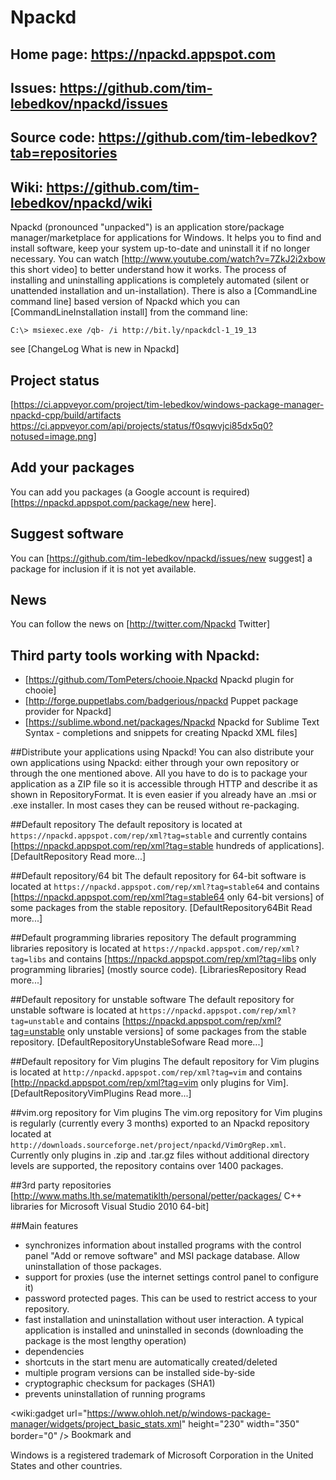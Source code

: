 ﻿# Npackd

## Home page: https://npackd.appspot.com

## Issues: https://github.com/tim-lebedkov/npackd/issues

## Source code: https://github.com/tim-lebedkov?tab=repositories

## Wiki: https://github.com/tim-lebedkov/npackd/wiki

Npackd (pronounced "unpacked") is an application store/package manager/marketplace for applications for Windows. It helps you to find and install software, keep your system up-to-date and uninstall it if no longer necessary. You can watch [http://www.youtube.com/watch?v=7ZkJ2i2xbow this short video] to better understand how it works. The process of installing and uninstalling applications is completely automated (silent or unattended installation and un-installation). There is also a [CommandLine command line] based version of Npackd which you can [CommandLineInstallation install] from the command line: 

```Batchfile
C:\> msiexec.exe /qb- /i http://bit.ly/npackdcl-1_19_13
```


see [ChangeLog What is new in Npackd]

## Project status
[https://ci.appveyor.com/project/tim-lebedkov/windows-package-manager-npackd-cpp/build/artifacts https://ci.appveyor.com/api/projects/status/f0sqwvjci85dx5q0?notused=image.png]

## Add your packages
You can add you packages (a Google account is required) [https://npackd.appspot.com/package/new here].

## Suggest software
You can [https://github.com/tim-lebedkov/npackd/issues/new suggest] a package for inclusion if it is not yet available.

## News
You can follow the news on [http://twitter.com/Npackd Twitter]

## Third party tools working with Npackd:
  * [https://github.com/TomPeters/chooie.Npackd Npackd plugin for chooie]
  * [http://forge.puppetlabs.com/badgerious/npackd Puppet package provider for Npackd] 
  * [https://sublime.wbond.net/packages/Npackd Npackd for Sublime Text Syntax - completions and snippets for creating Npackd XML files]

##Distribute your applications using Npackd!
You can also distribute your own applications using Npackd: either through your own repository or through the one mentioned above. All you have to do is to package your application as a ZIP file so it is accessible through HTTP and describe it as shown in RepositoryFormat. It is even easier if you already have an .msi or .exe installer. In most cases they can be reused without re-packaging.

##Default repository
The default repository is located at `https://npackd.appspot.com/rep/xml?tag=stable` and currently contains [https://npackd.appspot.com/rep/xml?tag=stable hundreds of applications]. [DefaultRepository Read more...]

##Default repository/64 bit
The default repository for 64-bit software is located at `https://npackd.appspot.com/rep/xml?tag=stable64` and contains [https://npackd.appspot.com/rep/xml?tag=stable64 only 64-bit versions] of some packages from the stable repository. [DefaultRepository64Bit Read more...]

##Default programming libraries repository
The default programming libraries repository is located at `https://npackd.appspot.com/rep/xml?tag=libs` and contains [https://npackd.appspot.com/rep/xml?tag=libs only programming libraries] (mostly source code). [LibrariesRepository Read more...]

##Default repository for unstable software
The default repository for unstable software is located at `https://npackd.appspot.com/rep/xml?tag=unstable` and contains [https://npackd.appspot.com/rep/xml?tag=unstable only unstable versions] of some packages from the stable repository. [DefaultRepositoryUnstableSofware Read more...]

##Default repository for Vim plugins
The default repository for Vim plugins is located at `http://npackd.appspot.com/rep/xml?tag=vim` and contains [http://npackd.appspot.com/rep/xml?tag=vim only plugins for Vim]. [DefaultRepositoryVimPlugins Read more...]

##vim.org repository for Vim plugins
The vim.org repository for Vim plugins is regularly (currently every 3 months) exported to an Npackd repository located at `http://downloads.sourceforge.net/project/npackd/VimOrgRep.xml`. Currently only plugins in .zip and .tar.gz files without additional directory levels are supported, the repository contains over 1400 packages.

##3rd party repositories
[http://www.maths.lth.se/matematiklth/personal/petter/packages/ C++ libraries for Microsoft Visual Studio 2010 64-bit]

##Main features
  * synchronizes information about installed programs with the control panel "Add or remove software" and MSI package database. Allow uninstallation of those packages. 
  * support for proxies (use the internet settings control panel to configure it)
  * password protected pages. This can be used to restrict access to your repository.
  * fast installation and uninstallation without user interaction. A typical application is installed and uninstalled in seconds (downloading the package is the most lengthy operation)
  * dependencies
  * shortcuts in the start menu are automatically created/deleted
  * multiple program versions can be installed side-by-side
  * cryptographic checksum for packages (SHA1)
  * prevents uninstallation of running programs

<wiki:gadget url="https://www.ohloh.net/p/windows-package-manager/widgets/project_basic_stats.xml" height="230" width="350" border="0" />
<a class="addthis_button" href="http://www.addthis.com/bookmark.php?v=250&amp;username=xa-4c376eea7c4cc880"><img src="https://s7.addthis.com/static/btn/v2/lg-share-en.gif" width="125" height="16" alt="Bookmark and Share" style="border:0"/></a>


Windows is a registered trademark of Microsoft Corporation in the United States and other countries.
